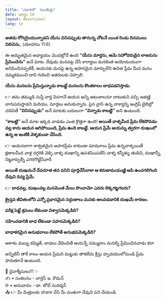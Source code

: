 ```yaml
---
title: "ఎడారిలో  సెలయేర్లు"
date: ఆగస్టు 10
layout: devotional
lang: te
---
```


**అతడు రోగియైయున్నాడని యేసు వినినప్పుడు తానున్న చోటనే యింక రెండు దినములు నిలిచెను**_ (యోహాను 11:6).  

ఈ అద్భుతమైన అధ్యాయం మొదట్లోనే ఉంది **“యేసు మార్తను, ఆమె సహోదరుడైన లాజరును ప్రేమించెను”** అనే మాట. దేవుడు మనపట్ల చేసే కార్యాలు మనకెంత అయోమయంగా అనిపించినప్పటికీ, ఆయనకు మనపై ఉన్న అపారమైన మార్పులేని ఉచిత ప్రేమ మీద మనం నమ్మకముంచి దాని గురించి ఇతరులకు చెప్పాలి.

 **యేసు మనలను ప్రేమిస్తున్నాడు కాబట్టే మనలను కొంతకాలం బాధపడనిస్తాడు.**

👉 తమ తమ్ముడి సుస్తీ వార్త వినగానే ఆయన అన్ని ఆటంకాలనూ దాటుకుని వచ్చి అతణ్ణి బాగుపరుస్తాడని మరియు, మార్తలు అనుకున్నారు. పైన వ్రాసి ఉన్న వాక్యాన్ని ఇంగ్లిష్ బైబిల్లో చదివితే **“వినినప్పుడు”** అనే మాటకు బదులుగా **“విన్నాడు కాబట్టి”** అని ఉంటుంది.

**“కాబట్టి”** అనే మాట ఇక్కడ వాడడం ఎంత క్రొత్తగా ఉంది!
 **అయితే వాళ్ళమీద ప్రేమ లేకపోవడం వల్ల కాదు ఆయన ఆగిపోయింది, ప్రేమ ఉంది కాబట్టే. ఆయన ప్రేమే ఆయన్ను త్వరగా దుఃఖంలో ఉన్న ఆ ఇంటికి వెళ్ళకుండా చేసింది.**

👉 ఆయనలాగా శాశ్వతమైన అపారప్రేమ కాకుండా మామూలు ప్రేమ ఉన్నవాళ్ళయితే క్షణాలమీద వాళ్ల దగ్గరికి వెళ్ళి వాళ్ళ దుఃఖాన్ని ఉపశమింపజేసి వాళ్ళ కన్నీళ్ళు తుడిచి, దుఃఖాన్నీ, నిట్టూర్పుల్నీ ఎగరగొట్టేసేవారే. 

**అయితే దుఃఖమనే దేవదూత తన పనిని పూర్తిచేసేదాకా ఆ కరుణామయుణ్ణి ఆపి ఉంచగలిగింది దేవుని దివ్య ప్రేమే.**

👉 **బాధవల్ల, దుఃఖంవల్ల మనమెంత మేలు పొందామో ఎవరు లెక్కగట్టగలరు?**

 **క్రైస్తవ జీవితంలోని ఎన్నో ప్రధానమైన సద్గుణాలు మనకు అలవడడానికి దుఃఖమే కారణం.**

 **పరీక్ష పెట్టే శ్రమలు లేకుండా విశ్వాసమెక్కడిది?**

 **సహించడానికి బాధ లేకుండా సహనమెక్కడిది?**

 **బాధాకరమైన అనుభవాలు లేకపోతే అనుభవమెక్కడిది?**

ఆకాశం మబ్బు కమ్మితే, బాధలు వేధించితే ఆయన్నే నమ్ముదాం మనల్ని ప్రేమించినవాడు కదా

అన్నిటినీ తాకే కాలం ఆయన ప్రేమని మట్టుకు తాకలేదు క్రీస్తు హృదయంలోనుండి ప్రేమ పారుతూనే ఉంటుంది.

<div class="blessing">🙏 <span class="bless-text">దైవాశ్శీసులు!!!</span> ✨</div>

<div class="credit">✍️ <span class="credit-text">▪ సంకలనం - చార్లెస్ ఇ. కౌమన్</span></div>
<div class="credit">🌐 <span class="credit-text">▪ అనువాదం - డా. జోబ్ సుదర్శన్</span></div>

<div class="share">📤 👉 <span class="share-text">మీ మిత్రులకు share చేసి మీ వంతుగా దేవుని పని చేయండి.</span></div>
